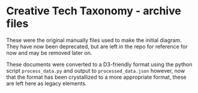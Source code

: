 # Creative Tech Taxonomy - archive files

These were the original manually files used to make the initial diagram. They have now been deprecated, but are left in the repo for reference for now and may be removed later on.


These documents were converted to a D3-friendly format using the python script `process_data.py` and output to `processed_data.json` however, now that the format has been crystallized to a more appropriate format, these are left here as legacy elements.


